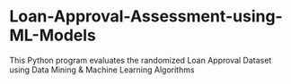 # Loan-Approval-Assessment-using-ML-Models
This Python program evaluates the randomized Loan Approval Dataset using Data Mining &amp; Machine Learning Algorithms
